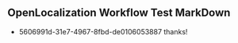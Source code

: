 ## OpenLocalization Workflow Test MarkDown
* 5606991d-31e7-4967-8fbd-de0106053887 thanks!

<!--HONumber=Jul16_HO2-->


